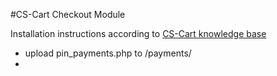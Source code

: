 #CS-Cart Checkout Module

Installation instructions according to [CS-Cart knowledge base](http://kb.cs-cart.com/new-payment)

* upload pin_payments.php to /payments/ 
* 